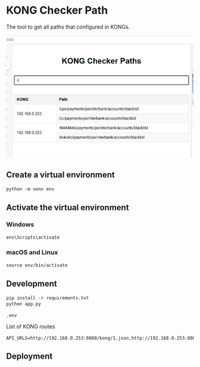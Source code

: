 # KONG Checker Path

The tool to get all paths that configured in KONGs.

![](templates/1.jpg "")

## Create a virtual environment 
```
python -m venv env
```

## Activate the virtual environment

### Windows
```
env\Scripts\activate
```

### macOS and Linux
```
source env/bin/activate
```

## Development

```
pip install -r requirements.txt
python app.py
```

`.env`

List of KONG routes
```
API_URLS=http://192.168.0.253:8080/kong/1.json,http://192.168.0.253:8080/kong/2.json
```

## Deployment